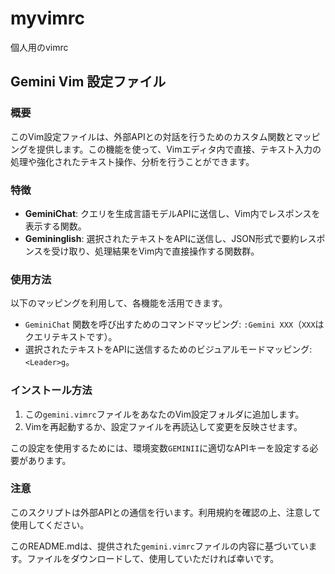 # myvimrc
個人用のvimrc

## Gemini Vim 設定ファイル

### 概要

このVim設定ファイルは、外部APIとの対話を行うためのカスタム関数とマッピングを提供します。この機能を使って、Vimエディタ内で直接、テキスト入力の処理や強化されたテキスト操作、分析を行うことができます。

### 特徴

- **GeminiChat**: クエリを生成言語モデルAPIに送信し、Vim内でレスポンスを表示する関数。
- **Gemininglish**: 選択されたテキストをAPIに送信し、JSON形式で要約レスポンスを受け取り、処理結果をVim内で直接操作する関数群。

### 使用方法

以下のマッピングを利用して、各機能を活用できます。

- `GeminiChat` 関数を呼び出すためのコマンドマッピング: `:Gemini XXX`（`XXX`はクエリテキストです）。
- 選択されたテキストをAPIに送信するためのビジュアルモードマッピング: `<Leader>g`。

### インストール方法

1. この`gemini.vimrc`ファイルをあなたのVim設定フォルダに追加します。
2. Vimを再起動するか、設定ファイルを再読込して変更を反映させます。

この設定を使用するためには、環境変数`GEMINII`に適切なAPIキーを設定する必要があります。

### 注意

このスクリプトは外部APIとの通信を行います。利用規約を確認の上、注意して使用してください。

このREADME.mdは、提供された`gemini.vimrc`ファイルの内容に基づいています。ファイルをダウンロードして、使用していただければ幸いです。

